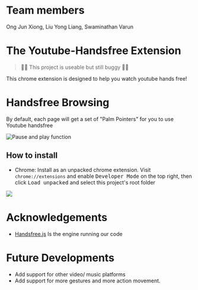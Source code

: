 # Team members
Ong Jun Xiong,
Liu Yong Liang,
Swaminathan Varun 

# The Youtube-Handsfree Extension

> 🚧🐞 This project is useable but still buggy 🐞🚧

This chrome extension is designed to help you watch youtube hands free!

# Handsfree Browsing

By default, each page will get a set of "Palm Pointers" for you to use Youtube
handsfree

![Pause and play function](https://media.giphy.com/media/vLGJ5UfsYqshPh31O5/giphy.gif)

## How to install

- Chrome: Install as an unpacked chrome extension. Visit `chrome://extensions`
  and enable <kbd>Developer Mode</kbd> on the top right, then click <kbd>Load
  unpacked</kbd> and select this project's root folder

![](https://i.imgur.com/jXmhYnb.png)

# Acknowledgements

- [Handsfree.js](https://handsfree.js.org) Is the engine running our code

# Future Developments

- Add support for other video/ music platforms
- Add support for more gestures and more action movement.
